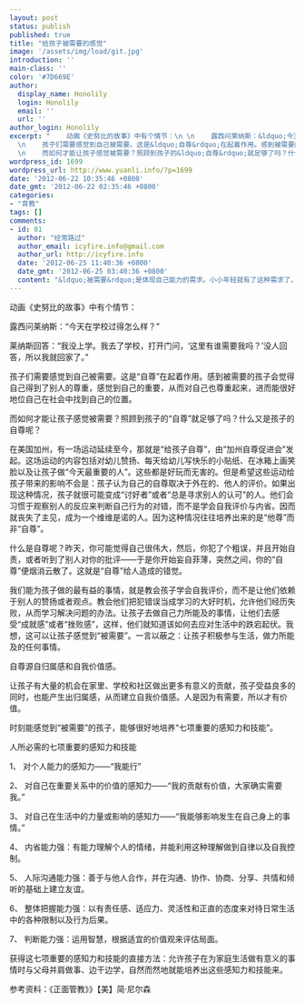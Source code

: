 ```yaml
---
layout: post
status: publish
published: true
title: "给孩子被需要的感觉"
image: '/assets/img/load/git.jpg'
introduction: ''
main-class: ''
color: '#7D669E'
author:
  display_name: Honolily
  login: Honolily
  email: ''
  url: ''
author_login: Honolily
excerpt: "    动画《史努比的故事》中有个情节：\n \n    露西问莱纳斯：&ldquo;今天在学校过得怎么样？&rdquo;\n \n    莱纳斯回答：&ldquo;我没上学。我去了学校，打开门问，&lsquo;这里有谁需要我吗？&rsquo;没人回答，所以我就回家了。&rdquo;\n
  \n    孩子们需要感觉到自己被需要。这是&ldquo;自尊&rdquo;在起着作用。感到被需要的孩子会觉得自己得到了别人的尊重，感觉到自己的重要，从而对自己也尊重起来，进而能很好地位自己在社会中找到自己的位置。\n
  \n    而如何才能让孩子感觉被需要？照顾到孩子的&ldquo;自尊&rdquo;就足够了吗？什么又是孩子的自尊呢？"
wordpress_id: 1699
wordpress_url: http://www.yuanli.info/?p=1699
date: '2012-06-22 10:35:46 +0800'
date_gmt: '2012-06-22 02:35:46 +0800'
categories:
- "育教"
tags: []
comments:
- id: 81
  author: "经常路过"
  author_email: icyfire.info@gmail.com
  author_url: http://icyfire.info
  date: '2012-06-25 11:40:36 +0800'
  date_gmt: '2012-06-25 03:40:36 +0800'
  content: "&ldquo;被需要&rdquo;是体现自己能力的需求。小小年轻就有了这种需求了，人类怎么可能不会越来越美好呢"
---
```

<p>    动画《史努比的故事》中有个情节：</p>
<p>    露西问莱纳斯：&ldquo;今天在学校过得怎么样？&rdquo;</p>
<p>    莱纳斯回答：&ldquo;我没上学。我去了学校，打开门问，&lsquo;这里有谁需要我吗？&rsquo;没人回答，所以我就回家了。&rdquo;</p>
<p>    孩子们需要感觉到自己被需要。这是&ldquo;自尊&rdquo;在起着作用。感到被需要的孩子会觉得自己得到了别人的尊重，感觉到自己的重要，从而对自己也尊重起来，进而能很好地位自己在社会中找到自己的位置。</p>
<p>    而如何才能让孩子感觉被需要？照顾到孩子的&ldquo;自尊&rdquo;就足够了吗？什么又是孩子的自尊呢？<a id="more"></a><a id="more-1699"></a></p>
<p>    在美国加州，有一场运动延续至今，那就是&ldquo;给孩子自尊&rdquo;，由&ldquo;加州自尊促进会&rdquo;发起。这场运动的内容包括对幼儿赞扬、每天给幼儿写快乐的小贴纸、在冰箱上画笑脸以及让孩子做&ldquo;今天最重要的人&rdquo;。这些都是好玩而无害的。但是希望这些运动给孩子带来的影响不会是：孩子认为自己的自尊取决于外在的、他人的评价。如果出现这种情况，孩子就很可能变成&ldquo;讨好者&rdquo;或者&ldquo;总是寻求别人的认可&rdquo;的人。他们会习惯于观察别人的反应来判断自己行为的对错，而不是学会自我评价与内省。因而就丧失了主见，成为一个维维是诺的人。因为这种情况往往培养出来的是&ldquo;他尊&rdquo;而非&ldquo;自尊&rdquo;。</p>
<p>    什么是自尊呢？昨天，你可能觉得自己很伟大，然后，你犯了个粗误，并且开始自责，或者听到了别人对你的批评&mdash;&mdash;于是你开始妄自菲薄，突然之间，你的&ldquo;自尊&rdquo;便烟消云散了。这就是&ldquo;自尊&rdquo;给人造成的错觉。</p>
<p>    我们能为孩子做的最有益的事情，就是教会孩子学会自我评价，而不是让他们依赖于别人的赞扬或者观点。教会他们把犯错误当成学习的大好时机，允许他们经历失败，从而学习解决问题的办法。让孩子去做自己力所能及的事情，让他们去感受&ldquo;成就感&rdquo;或者&ldquo;挫败感&rdquo;，这样，他们就知道该如何去应对生活中的跌宕起伏。我想，这可以让孩子感觉到&ldquo;被需要&rdquo;。一言以蔽之：让孩子积极参与生活，做力所能及的任何事情。</p>
<p>    自尊源自归属感和自我价值感。</p>
<p>    让孩子有大量的机会在家里、学校和社区做出更多有意义的贡献，孩子受益良多的同时，也能产生出归属感，从而建立自我价值感。人是因为有需要，所以才有价值。</p>
<p>    时刻能感觉到&ldquo;被需要&rdquo;的孩子，能够很好地培养&ldquo;七项重要的感知力和技能&rdquo;。</p>
<p>人所必需的七项重要的感知力和技能</p>
<p>    1、  对个人能力的感知力&mdash;&mdash;&ldquo;我能行&rdquo;</p>
<p>    2、  对自己在重要关系中的价值的感知力&mdash;&mdash;&ldquo;我的贡献有价值，大家确实需要我。&rdquo;</p>
<p>    3、  对自己在生活中的力量或影响的感知力&mdash;&mdash;&ldquo;我能够影响发生在自己身上的事情。&rdquo;</p>
<p>    4、  内省能力强：有能力理解个人的情绪，并能利用这种理解做到自律以及自我控制。</p>
<p>    5、  人际沟通能力强：善于与他人合作，并在沟通、协作、协商、分享、共情和倾听的基础上建立友谊。</p>
<p>    6、  整体把握能力强：以有责任感、适应力、灵活性和正直的态度来对待日常生活中的各种限制以及行为后果。</p>
<p>    7、  判断能力强：运用智慧，根据适宜的价值观来评估局面。</p>
<p>    获得这七项重要的感知力和技能的直接方法：允许孩子在为家庭生活做有意义的事情时与父母并肩做事、边干边学，自然而然地就能培养出这些感知力和技能来。</p>
<p>参考资料：《正面管教》》【美】简&middot;尼尔森</p>
